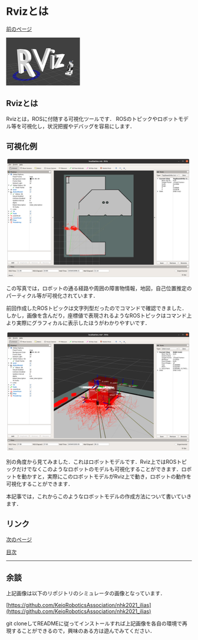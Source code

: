 # Rvizとは

[前のページ](../../fundamental/roslaunch)

<img src='./fig/0.png' width="200" >

## Rvizとは

Rvizとは，ROSに付随する可視化ツールです．
ROSのトピックやロボットモデル等を可視化し，状況把握やデバッグを容易にします．


## 可視化例

<img src='./fig/1.png' width="500" >

この写真では，ロボットの通る経路や周囲の障害物情報，地図，自己位置推定のパーティクル等が可視化されています．

前回作成したROSトピックは文字列型だったのでコマンドで確認できました．しかし，画像を含んだり，座標値で表現されるようなROSトピックはコマンド上より実際にグラフィカルに表示したほうがわかりやすいです．

<img src='./fig/2.png' width="500" >

別の角度から見てみました．これはロボットモデルです．Rviz上ではROSトピックだけでなくこのようなロボットのモデルも可視化することができます．ロボットを動かすと，実際にこのロボットモデルがRviz上で動き，ロボットの動作を可視化することができます．

本記事では，これからこのようなロボットモデルの作成方法について書いていきます．

## リンク

[次のページ](../urdf/)

[目次](../../)



---

## 余談
上記画像は以下のリポジトリのシミュレータの画像となっています．

[https://github.com/KeioRoboticsAssociation/nhk2021_ilias](https://github.com/KeioRoboticsAssociation/nhk2021_ilias)

git cloneしてREADMEに従ってインストールすれば上記画像を各自の環境で再現することができるので，興味のある方は遊んでみてください．
